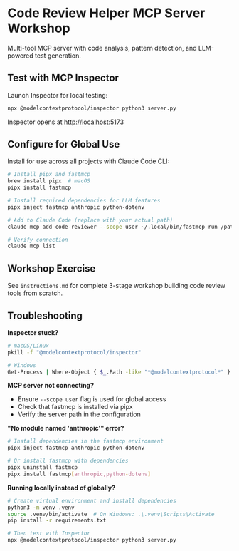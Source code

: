 # Code Review Helper MCP Server Workshop

Multi-tool MCP server with code analysis, pattern detection, and LLM-powered test generation.

## Test with MCP Inspector

Launch Inspector for local testing:

```bash
npx @modelcontextprotocol/inspector python3 server.py
```

Inspector opens at [http://localhost:5173](http://localhost:5173)

## Configure for Global Use

Install for use across all projects with Claude Code CLI:

```bash
# Install pipx and fastmcp
brew install pipx  # macOS
pipx install fastmcp

# Install required dependencies for LLM features
pipx inject fastmcp anthropic python-dotenv

# Add to Claude Code (replace with your actual path)
claude mcp add code-reviewer --scope user ~/.local/bin/fastmcp run /path/to/your/MCP_workshop/server.py

# Verify connection
claude mcp list
```

## Workshop Exercise

See `instructions.md` for complete 3-stage workshop building code review tools from scratch.

## Troubleshooting

**Inspector stuck?**
```bash
# macOS/Linux
pkill -f "@modelcontextprotocol/inspector"

# Windows
Get-Process | Where-Object { $_.Path -like "*@modelcontextprotocol*" } | Stop-Process
```

**MCP server not connecting?**
- Ensure `--scope user` flag is used for global access
- Check that fastmcp is installed via pipx
- Verify the server path in the configuration

**"No module named 'anthropic'" error?**
```bash
# Install dependencies in the fastmcp environment
pipx inject fastmcp anthropic python-dotenv

# Or install fastmcp with dependencies
pipx uninstall fastmcp
pipx install fastmcp[anthropic,python-dotenv]
```

**Running locally instead of globally?**
```bash
# Create virtual environment and install dependencies
python3 -m venv .venv
source .venv/bin/activate  # On Windows: .\.venv\Scripts\Activate
pip install -r requirements.txt

# Then test with Inspector
npx @modelcontextprotocol/inspector python3 server.py
```